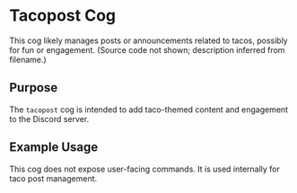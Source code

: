 # Tacopost Cog

This cog likely manages posts or announcements related to tacos, possibly for fun or engagement. (Source code not shown; description inferred from filename.)

## Purpose

The `tacopost` cog is intended to add taco-themed content and engagement to the Discord server.

## Example Usage

This cog does not expose user-facing commands. It is used internally for taco post management.
